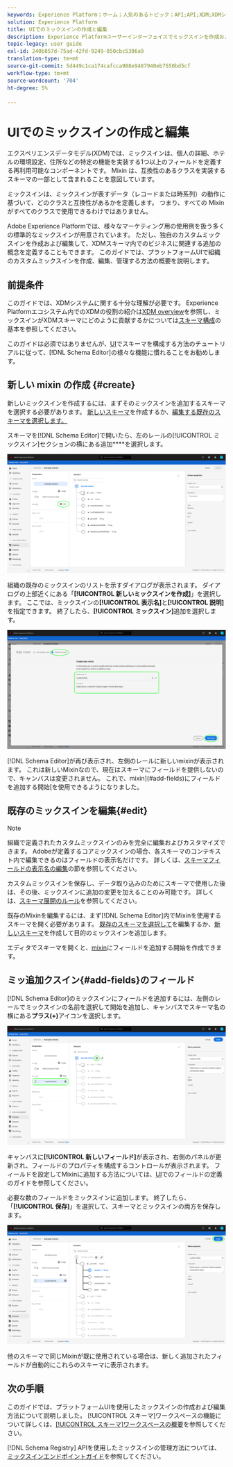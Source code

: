 ```yaml
---
keywords: Experience Platform；ホーム；人気のあるトピック；API;API;XDM;XDMシステム；エクスペリエンスデータモデル；データモデル；ui；ワークスペース；ミックスイン；ミックスイン；
solution: Experience Platform
title: UIでのミックスインの作成と編集
description: Experience Platformユーザーインターフェイスでミックスインを作成および編集する方法について説明します。
topic-legacy: user guide
exl-id: 240b857d-75ad-42fd-9249-050cbc5306a9
translation-type: tm+mt
source-git-commit: 5d449c1ca174cafcca988e9487940eb7550bd5cf
workflow-type: tm+mt
source-wordcount: '704'
ht-degree: 5%

---
```


# UIでのミックスインの作成と編集

エクスペリエンスデータモデル(XDM)では、ミックスインは、個人の詳細、ホテルの環境設定、住所などの特定の機能を実装する1つ以上のフィールドを定義する再利用可能なコンポーネントです。 Mixin は、互換性のあるクラスを実装するスキーマの一部として含まれることを意図しています。

ミックスインは、ミックスインが表すデータ（レコードまたは時系列）の動作に基づいて、どのクラスと互換性があるかを定義します。 つまり、すべての Mixin がすべてのクラスで使用できるわけではありません。

Adobe Experience Platformでは、様々なマーケティング用の使用例を扱う多くの標準的なミックスインが用意されています。 ただし、独自のカスタムミックスインを作成および編集して、XDMスキーマ内でのビジネスに関連する追加の概念を定義することもできます。 このガイドでは、プラットフォームUIで組織のカスタムミックスインを作成、編集、管理する方法の概要を説明します。

## 前提条件

このガイドでは、XDMシステムに関する十分な理解が必要です。 Experience Platformエコシステム内でのXDMの役割の紹介は[XDM overview](../../home.md)を参照し、ミックスインがXDMスキーマにどのように貢献するかについては[スキーマ構成](../../schema/composition.md)の基本を参照してください。

このガイドは必須ではありませんが、[UI](../../tutorials/create-schema-ui.md)でスキーマを構成する方法のチュートリアルに従って、[!DNL Schema Editor]の様々な機能に慣れることをお勧めします。

## 新しい mixin の作成 {#create}

新しいミックスインを作成するには、まずそのミックスインを追加するスキーマを選択する必要があります。 [新しいスキーマ](./schemas.md#create)を作成するか、[編集する既存のスキーマを選択します。](./schemas.md#edit)

スキーマを[!DNL Schema Editor]で開いたら、左のレールの[!UICONTROL ミックスイン]セクションの横にある追加&#x200B;****&#x200B;を選択します。

![](../../images/ui/resources/mixins/add-mixin-button.png)

組織の既存のミックスインのリストを示すダイアログが表示されます。 ダイアログの上部近くにある「**[!UICONTROL 新しいミックスインを作成]**」を選択します。 ここでは、ミックスインの&#x200B;**[!UICONTROL 表示名]**&#x200B;と&#x200B;**[!UICONTROL 説明]**&#x200B;を指定できます。 終了したら、**[!UICONTROL ミックスイン]**&#x200B;追加を選択します。

![](../../images/ui/resources/mixins/create-mixin.png)

[!DNL Schema Editor]が再び表示され、左側のレールに新しいmixinが表示されます。 これは新しいMixinなので、現在はスキーマにフィールドを提供しないので、キャンバスは変更されません。 これで、mixin](#add-fields)にフィールドを追加する開始[を使用できるようになりました。

## 既存のミックスインを編集{#edit}

>[!NOTE]
>
>組織で定義されたカスタムミックスインのみを完全に編集およびカスタマイズできます。 Adobeが定義するコアミックスインの場合、各スキーマのコンテキスト内で編集できるのはフィールドの表示名だけです。 詳しくは、[スキーマフィールドの表示名の編集](./schemas.md#display-names)の節を参照してください。
>
>カスタムミックスインを保存し、データ取り込みのためにスキーマで使用した後は、その後、ミックスインに追加の変更を加えることのみ可能です。 詳しくは、[スキーマ展開のルール](../../schema/composition.md#evolution)を参照してください。

既存のMixinを編集するには、まず[!DNL Schema Editor]内でMixinを使用するスキーマを開く必要があります。 [既存のスキーマを選択して](./schemas.md#edit)を編集するか、[新しいスキーマ](./schemas.md#create)を作成して目的のミックスインを追加します。

エディタでスキーマを開くと、[mixin](#add-fields)にフィールドを追加する開始を作成できます。

## ミッ追加クスイン{#add-fields}のフィールド

[!DNL Schema Editor]のミックスインにフィールドを追加するには、左側のレールでミックスインの名前を選択して開始を追加し、キャンバスでスキーマ名の横にある&#x200B;**プラス(+)**&#x200B;アイコンを選択します。

![](../../images/ui/resources/mixins/add-field-button.png)

キャンバスに&#x200B;**[!UICONTROL 新しいフィールド]**&#x200B;が表示され、右側のパネルが更新され、フィールドのプロパティを構成するコントロールが表示されます。 フィールドを設定してMixinに追加する方法については、[UI](../fields/overview.md#define)でのフィールドの定義のガイドを参照してください。

必要な数のフィールドをミックスインに追加します。 終了したら、「**[!UICONTROL 保存]**」を選択して、スキーマとミックスインの両方を保存します。

![](../../images/ui/resources/mixins/complete-mixin.png)

他のスキーマで同じMixinが既に使用されている場合は、新しく追加されたフィールドが自動的にこれらのスキーマに表示されます。

## 次の手順

このガイドでは、プラットフォームUIを使用したミックスインの作成および編集方法について説明しました。 [!UICONTROL スキーマ]ワークスペースの機能について詳しくは、[[!UICONTROL スキーマ]ワークスペースの概要](../overview.md)を参照してください。

[!DNL Schema Registry] APIを使用したミックスインの管理方法については、[ミックスインエンドポイントガイド](../../api/mixins.md)を参照してください。
